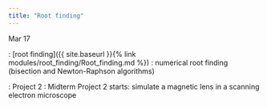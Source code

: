 ```yaml
---
title: "Root finding"
---
```


Mar 17

: [root finding]({{ site.baseurl }}{% link modules/root_finding/Root_finding.md %})
  : numerical root finding (bisection and Newton-Raphson algorithms)


: Project 2
  : Midterm Project 2 starts: simulate a magnetic lens in a scanning
    electron microscope

